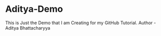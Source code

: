 # Aditya-Demo
This is Just the Demo that I am Creating for my GitHub Tutorial.
Author - Aditya Bhattacharyya

